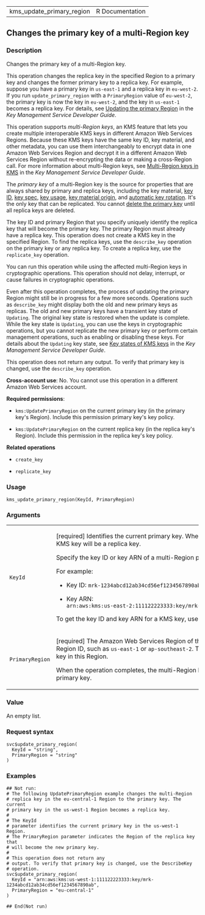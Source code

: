 <table style="width: 100%;">
<tbody>
<tr class="odd">
<td>kms_update_primary_region</td>
<td style="text-align: right;">R Documentation</td>
</tr>
</tbody>
</table>

## Changes the primary key of a multi-Region key

### Description

Changes the primary key of a multi-Region key.

This operation changes the replica key in the specified Region to a
primary key and changes the former primary key to a replica key. For
example, suppose you have a primary key in `us-east-1` and a replica key
in `eu-west-2`. If you run `update_primary_region` with a
`PrimaryRegion` value of `eu-west-2`, the primary key is now the key in
`eu-west-2`, and the key in `us-east-1` becomes a replica key. For
details, see [Updating the primary
Region](https://docs.aws.amazon.com/kms/latest/developerguide/multi-region-keys-manage.html#multi-region-update)
in the *Key Management Service Developer Guide*.

This operation supports *multi-Region keys*, an KMS feature that lets
you create multiple interoperable KMS keys in different Amazon Web
Services Regions. Because these KMS keys have the same key ID, key
material, and other metadata, you can use them interchangeably to
encrypt data in one Amazon Web Services Region and decrypt it in a
different Amazon Web Services Region without re-encrypting the data or
making a cross-Region call. For more information about multi-Region
keys, see [Multi-Region keys in
KMS](https://docs.aws.amazon.com/kms/latest/developerguide/multi-region-keys-overview.html)
in the *Key Management Service Developer Guide*.

The *primary key* of a multi-Region key is the source for properties
that are always shared by primary and replica keys, including the key
material, [key
ID](https://docs.aws.amazon.com/kms/latest/developerguide/concepts.html#key-id-key-id),
[key
spec](https://docs.aws.amazon.com/kms/latest/developerguide/concepts.html#key-spec),
[key
usage](https://docs.aws.amazon.com/kms/latest/developerguide/concepts.html#key-usage),
[key material
origin](https://docs.aws.amazon.com/kms/latest/developerguide/concepts.html#key-origin),
and [automatic key
rotation](https://docs.aws.amazon.com/kms/latest/developerguide/rotate-keys.html).
It's the only key that can be replicated. You cannot [delete the primary
key](https://docs.aws.amazon.com/kms/latest/APIReference/API_ScheduleKeyDeletion.html)
until all replica keys are deleted.

The key ID and primary Region that you specify uniquely identify the
replica key that will become the primary key. The primary Region must
already have a replica key. This operation does not create a KMS key in
the specified Region. To find the replica keys, use the `describe_key`
operation on the primary key or any replica key. To create a replica
key, use the `replicate_key` operation.

You can run this operation while using the affected multi-Region keys in
cryptographic operations. This operation should not delay, interrupt, or
cause failures in cryptographic operations.

Even after this operation completes, the process of updating the primary
Region might still be in progress for a few more seconds. Operations
such as `describe_key` might display both the old and new primary keys
as replicas. The old and new primary keys have a transient key state of
`Updating`. The original key state is restored when the update is
complete. While the key state is `Updating`, you can use the keys in
cryptographic operations, but you cannot replicate the new primary key
or perform certain management operations, such as enabling or disabling
these keys. For details about the `Updating` key state, see [Key states
of KMS
keys](https://docs.aws.amazon.com/kms/latest/developerguide/key-state.html)
in the *Key Management Service Developer Guide*.

This operation does not return any output. To verify that primary key is
changed, use the `describe_key` operation.

**Cross-account use**: No. You cannot use this operation in a different
Amazon Web Services account.

**Required permissions**:

-   `kms:UpdatePrimaryRegion` on the current primary key (in the primary
    key's Region). Include this permission primary key's key policy.

-   `kms:UpdatePrimaryRegion` on the current replica key (in the replica
    key's Region). Include this permission in the replica key's key
    policy.

**Related operations**

-   `create_key`

-   `replicate_key`

### Usage

    kms_update_primary_region(KeyId, PrimaryRegion)

### Arguments

<table>
<colgroup>
<col style="width: 35%" />
<col style="width: 65%" />
</colgroup>
<tbody>
<tr class="odd">
<td><code id="kms_update_primary_region_:_KeyId">KeyId</code></td>
<td><p>[required] Identifies the current primary key. When the operation
completes, this KMS key will be a replica key.</p>
<p>Specify the key ID or key ARN of a multi-Region primary key.</p>
<p>For example:</p>
<ul>
<li><p>Key ID: <code
style="white-space: pre;">⁠mrk-1234abcd12ab34cd56ef1234567890ab⁠</code></p></li>
<li><p>Key ARN: <code
style="white-space: pre;">⁠arn:aws:kms:us-east-2:111122223333:key/mrk-1234abcd12ab34cd56ef1234567890ab⁠</code></p></li>
</ul>
<p>To get the key ID and key ARN for a KMS key, use
<code>list_keys</code> or <code>describe_key</code>.</p></td>
</tr>
<tr class="even">
<td><code
id="kms_update_primary_region_:_PrimaryRegion">PrimaryRegion</code></td>
<td><p>[required] The Amazon Web Services Region of the new primary key.
Enter the Region ID, such as <code>us-east-1</code> or
<code>ap-southeast-2</code>. There must be an existing replica key in
this Region.</p>
<p>When the operation completes, the multi-Region key in this Region
will be the primary key.</p></td>
</tr>
</tbody>
</table>

### Value

An empty list.

### Request syntax

    svc$update_primary_region(
      KeyId = "string",
      PrimaryRegion = "string"
    )

### Examples

    ## Not run: 
    # The following UpdatePrimaryRegion example changes the multi-Region
    # replica key in the eu-central-1 Region to the primary key. The current
    # primary key in the us-west-1 Region becomes a replica key.
    # 
    # The KeyId
    # parameter identifies the current primary key in the us-west-1 Region.
    # The PrimaryRegion parameter indicates the Region of the replica key that
    # will become the new primary key.
    # 
    # This operation does not return any
    # output. To verify that primary key is changed, use the DescribeKey
    # operation.
    svc$update_primary_region(
      KeyId = "arn:aws:kms:us-west-1:111122223333:key/mrk-1234abcd12ab34cd56ef1234567890ab",
      PrimaryRegion = "eu-central-1"
    )

    ## End(Not run)
